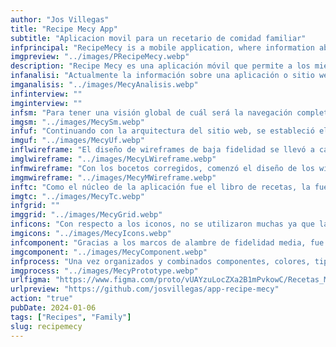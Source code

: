 ```yaml
---
author: "Jos Villegas"
title: "Recipe Mecy App"
subtitle: "Aplicacion movil para un recetario de comidad familiar"
infprincipal: "RecipeMecy is a mobile application, where information about food recipes made by the family is displayed"
imgpreview: "../images/PRecipeMecy.webp"
description: "Recipe Mecy es una aplicación móvil que permite a los miembros de la familia encontrar recetas de cualquier miembro de la familia y de cualquier generación. También es un espacio en el que se conservará el amor que los miembros de la familia dan a sus comidas"
infanalisi: "Actualmente la información sobre una aplicación o sitio web que ofrece recetas es ilimitada pero la adición o necesidad de hacer esta aplicación es tener un espacio con el recetario familiar."
imganalisis: "../images/MecyAnalisis.webp"
infinterview: ""
imginterview: ""
infsm: "Para tener una visión global de cuál será la navegación completa entre pantallas, se diseñó el siguiente mapa del sitio"
imgsm: "../images/MecySm.webp"
infuf: "Continuando con la arquitectura del sitio web, se estableció el flujo de tareas que los miembros de la familia seguirán para seguir la receta deseada."
imguf: "../images/MecyUf.webp"
inflwireframe: "El diseño de wireframes de baja fidelidad se llevó a cabo para tener una mejor visión de que lo investigado y estructurado estaban alineados."
imglwireframe: "../images/MecyLWireframe.webp"
infmwireframe: "Con los bocetos corregidos, comenzó el diseño de los wireframes de fidelidad media."
imgmwireframe: "../images/MecyMWireframe.webp"
inftc: "Como el núcleo de la aplicación fue el libro de recetas, la fuente utilizada tenía que ser claramente legible y los colores a utilizar serían diversos para poder distinguir entre los tipos de alimentos a buscar."
imgtc: "../images/MecyTc.webp"
infgrid: ""
imggrid: "../images/MecyGrid.webp"
inficons: "Con respecto a los iconos, no se utilizaron muchas ya que la mayor parte de la aplicacion usa imagenes de cada comida"
imgicons: "../images/MecyIcons.webp"
infcomponent: "Gracias a los marcos de alambre de fidelidad media, fue posible encontrar secciones donde ciertos puntos eran repetitivos y tenían estados, por lo tanto, se crearon componentes que ayudarán al diseño a ser más rápido y su desarrollo futuro más factible."
imgcomponent: "../images/MecyComponent.webp"
infprocess: "Una vez organizados y combinados componentes, colores, tipografía, imágenes, etc., se podría realizar el diseño final de cada pantalla."
imgprocess: "../images/MecyPrototype.webp"
urlfigma: "https://www.figma.com/proto/vUAYzuLocZXa2B1mPvkowC/Recetas_Mom?page-id=2%3A4&node-id=47-573&viewport=268%2C-7%2C0.12&t=DrMdOScWSbsWlUqC-9&scaling=scale-down&content-scaling=fixed&starting-point-node-id=47%3A573&show-proto-sidebar=1"
urlpreview: "https://github.com/josvillegas/app-recipe-mecy"
action: "true"
pubDate: 2024-01-06
tags: ["Recipes", "Family"]
slug: recipemecy
---
```

